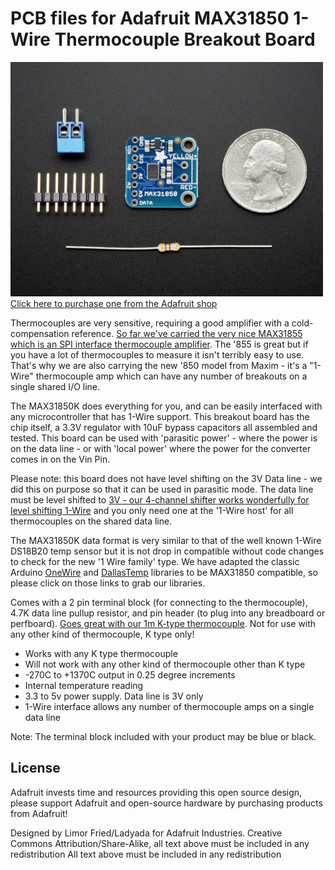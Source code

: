 # PCB files for Adafruit MAX31850 1-Wire Thermocouple Breakout Board

<a href="http://www.adafruit.com/products/1727"><img src="assets/image.jpg?raw=true" width="500px"><br/>Click here to purchase one from the Adafruit shop</a>

Thermocouples are very sensitive, requiring a good amplifier with a cold-compensation reference. [So far we've carried the very nice MAX31855 which is an SPI interface thermocouple amplifier](https://www.adafruit.com/products/269). The '855 is great but if you have a lot of thermocouples to measure it isn't terribly easy to use. That's why we are also carrying the new '850 model from Maxim - it's a "1-Wire" thermocouple amp which can have any number of breakouts on a single shared I/O line.

The MAX31850K does everything for you, and can be easily interfaced with any microcontroller that has 1-Wire support. This breakout board has the chip itself, a 3.3V regulator with 10uF bypass capacitors all assembled and tested. This board can be used with 'parasitic power' - where the power is on the data line - or with 'local power' where the power for the converter comes in on the Vin Pin.

Please note: this board does not have level shifting on the 3V Data line - we did this on purpose so that it can be used in parasitic mode. The data line must be level shifted to [3V - our 4-channel shifter works wonderfully for level shifting 1-Wire](http://www.adafruit.com/products/757) and you only need one at the '1-Wire host' for all thermocouples on the shared data line.

The MAX31850K data format is very similar to that of the well known 1-Wire DS18B20 temp sensor but it is not drop in compatible without code changes to check for the new '1 Wire family' type. We have adapted the classic Arduino [OneWire](https://github.com/adafruit/MAX31850_OneWire) and [DallasTemp](https://github.com/adafruit/MAX31850_DallasTemp) libraries to be MAX31850 compatible, so please click on those links to grab our libraries.

Comes with a 2 pin terminal block (for connecting to the thermocouple), 4.7K data line pullup resistor, and pin header (to plug into any breadboard or perfboard).
[Goes great with our 1m K-type thermocouple](http://www.adafruit.com/products/270). Not for use with any other kind of thermocouple, K type only!<Paste>

- Works with any K type thermocouple
- Will not work with any other kind of thermocouple other than K type
- -270C to +1370C output in 0.25 degree increments
- Internal temperature reading
- 3.3 to 5v power supply. Data line is 3V only
- 1-Wire interface allows any number of thermocouple amps on a single data line

Note: The terminal block included with your product may be blue or black.

## License

Adafruit invests time and resources providing this open source design, 
please support Adafruit and open-source hardware by purchasing 
products from Adafruit!

Designed by Limor Fried/Ladyada for Adafruit Industries.
Creative Commons Attribution/Share-Alike, all text above must be included in any redistribution
All text above must be included in any redistribution
